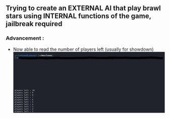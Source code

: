 ## Trying to create an EXTERNAL AI that play brawl stars using INTERNAL functions of the game, jailbreak required
### Advancement :
- Now able to read the number of players left (usually for showdown)
![alt text](https://raw.githubusercontent.com/slayy2357/bs-intelligence/refs/heads/main/pictures/1.png)